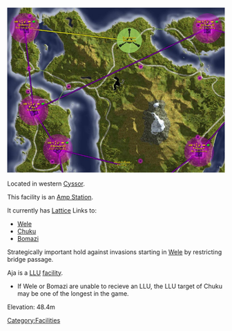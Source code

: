 ![](images/Aja_Map.jpg "Aja_Map.jpg")

Located in western [Cyssor](Cyssor.md).

This facility is an [Amp Station](Amp_Station.md).

It currently has [Lattice](Lattice.md) Links to:

- [Wele](Wele.md)
- [Chuku](Chuku.md)
- [Bomazi](Bomazi.md)

Strategically important hold against invasions starting in
[Wele](Wele.md) by restricting bridge passage.

Aja is a [LLU](Lattice_Logic_Unit.md) [facility](facility.md).

- If Wele or Bomazi are unable to recieve an LLU, the LLU target of
  Chuku may be one of the longest in the game.

Elevation: 48.4m

[Category:Facilities](Category:Facilities.md)
